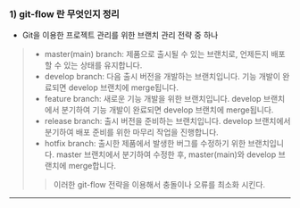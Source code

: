 ### 1) git-flow 란 무엇인지 정리
- Git을 이용한 프로젝트 관리를 위한 브랜치 관리 전략 중 하나
 > - master(main) branch: 제품으로 출시될 수 있는 브랜치로, 언제든지 배포할 수 있는 상태를 유지합니다.
 > - develop branch: 다음 출시 버전을 개발하는 브랜치입니다. 기능 개발이 완료되면 develop 브랜치에 merge됩니다.
 > - feature branch: 새로운 기능 개발을 위한 브랜치입니다. develop 브랜치에서 분기하여 기능 개발이 완료되면 develop 브랜치에 merge됩니다.
 > - release branch: 출시 버전을 준비하는 브랜치입니다. develop 브랜치에서 분기하여 배포 준비를 위한 마무리 작업을 진행합니다.
 > - hotfix branch: 출시한 제품에서 발생한 버그를 수정하기 위한 브랜치입니다. master 브랜치에서 분기하여 수정한 후, master(main)와 develop 브랜치에 merge합니다.
 > > 이러한 git-flow 전략을 이용해서 충돌이나 오류를 최소화 시킨다.

***
